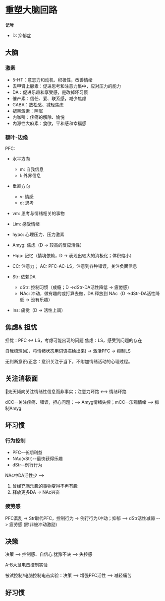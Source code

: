 # 重塑大脑回路

**记号**
- D: 抑郁症


## 大脑

### 激素
- 5-HT：意志力和动机、积极性，改善情绪
- 去甲肾上腺素：促进思考和注意力集中，应对压力的能力
- DA：促进乐趣和享受感，是改掉坏习惯
- 催产素：信任、爱、联系感，减少焦虑
- GABA：放松感、减轻焦虑
- 褪黑激素：睡眠
- 内咖啡：疼痛的解除、愉悦
- 内源性大麻素：食欲，平和感和幸福感

### 额叶-边缘
PFC:
- 水平方向
  - m: 自我信息
  - l: 外界信息
- 垂直方向
  - v: 情感
  - d: 思考

- vm: 思考与情绪相关的事物
- Lim: 感受情绪

- hypo: 心理压力、压力激素
- Amyg: 焦虑（D -> 较高的反应活性）
- Hipp: 记忆（情境依赖，D -> 表现出较大的消极化；体积缩小）
- CC: 注意力；
  AC: PFC-AC-LS，注意到各种错误，关注负面信息
- Str: 依赖DA
  - dStr: 控制习惯（成瘾；D ->dStr-DA活性降低 -> 疲倦感）
  - NAc: 冲动，做有趣的或打算去做，DA 释放到 NAc（D ->dStr-DA活性降低 -> 没有乐趣）
- Ins: 痛觉（D -> 活性上调）

## 焦虑& 担忧
担忧：PFC <-> LS，考虑可能出现的问题
焦虑：LS，感受到问题的存在

自我梳理(如，将情绪状态用词语描绘出来) -> 激活PFC -> 抑制LS

无判断意识/正念：意识关注于当下，不附加情绪活动的心理过程。

## 关注消极面
🧠先天倾向关注情绪性信息而非事实；注意力环路 <--> 情绪环路

dCC--关注疼痛、错误，担心问题；--> Amyg情绪失控；mCC--乐观情绪 --> 抑制Amyg

## 坏习惯

### 行为控制
- PFC--长期利益
- NAc(vStr)--最快获得乐趣
- dStr--例行行为

NAc中DA活性少 -->
1. 曾经充满乐趣的事物变得不再有趣
2. 释放更多DA -> NAc兴奋

### 疲劳感
PFC紊乱 -> Str取代PFC，控制行为 -> 例行行为/冲动；抑郁 --> dStr活性减弱 --> 疲劳感 (除非被冲动激励)

## 决策

决策 --> 控制感、自信心
犹豫不决 --> 失控感

A-B大鼠电击控制实验

被试控制/电脑控制电击实验：决策 --> 增强PFC活性 --> 减轻痛苦


## 好习惯

